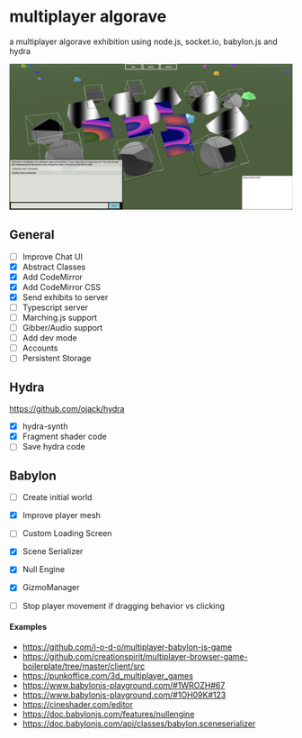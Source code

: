 # multiplayer algorave
a multiplayer algorave exhibition using node.js, socket.io, babylon.js and hydra

![screenshot](img/screenshot.png)

## General

- [ ] Improve Chat UI
- [x] Abstract Classes
- [x] Add CodeMirror
- [x] Add CodeMirror CSS
- [x] Send exhibits to server
- [ ] Typescript server
- [ ] Marching.js support
- [ ] Gibber/Audio support
- [ ] Add dev mode
- [ ] Accounts
- [ ] Persistent Storage

## Hydra

https://github.com/ojack/hydra

- [x] hydra-synth
- [x] Fragment shader code
- [ ] Save hydra code

## Babylon

- [ ] Create initial world
- [x] Improve player mesh
- [ ] Custom Loading Screen
- [x] Scene Serializer
- [x] Null Engine
- [x] GizmoManager
- [ ] Stop player movement if dragging behavior vs clicking


#### Examples
- https://github.com/j-o-d-o/multiplayer-babylon-js-game
- https://github.com/creationspirit/multiplayer-browser-game-boilerplate/tree/master/client/src
- https://punkoffice.com/3d_multiplayer_games
- https://www.babylonjs-playground.com/#1WROZH#67
- https://www.babylonjs-playground.com/#1OH09K#123
- https://cineshader.com/editor
- https://doc.babylonjs.com/features/nullengine 
- https://doc.babylonjs.com/api/classes/babylon.sceneserializer
